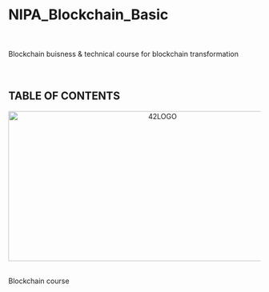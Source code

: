 # NIPA_Blockchain_Basic
<br>
<br>
Blockchain buisness & technical course for blockchain transformation
<br>
</r>
<br>
</br>

## TABLE OF CONTENTS
<center><img src="https://user-images.githubusercontent.com/55140432/99774582-539bd900-2b51-11eb-9a6f-d7def5dd1843.PNG" width="600px" height="300px" title="px(픽셀) 크기 설정" alt="42LOGO"></img></center>
<br>

Blockchain course
